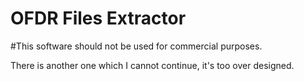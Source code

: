 # OFDR Files Extractor

#This software should not be used for commercial purposes.

There is another one which I cannot continue, it's too over designed.

